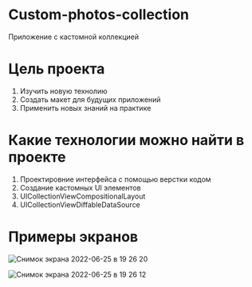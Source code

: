 # Custom-photos-collection

Приложение с кастомной коллекцией

# Цель проекта

1. Изучить новую технолию
2. Создать макет для будущих приложений
3. Применить новых знаний на практике

# Какие технологии можно найти в проекте

1. Проектировние интерфейса с помощью верстки кодом
2. Создание кастомных UI элементов
3. UICollectionViewCompositionalLayout
4. UICollectionViewDiffableDataSource

# Примеры экранов

![Снимок экрана 2022-06-25 в 19 26 20](https://user-images.githubusercontent.com/71207368/175782689-6df25ade-d0e8-43d7-82eb-b90539e4d3f3.png)

![Снимок экрана 2022-06-25 в 19 26 12](https://user-images.githubusercontent.com/71207368/175782697-4a66f897-1302-4f91-827e-b051fd84153a.png)






